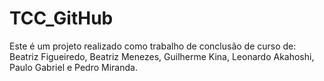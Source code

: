 # TCC_GitHub
 Este é um projeto realizado como trabalho de conclusão de curso de: Beatriz Figueiredo, Beatriz Menezes, Guilherme Kina, Leonardo Akahoshi, Paulo Gabriel e Pedro Miranda.
